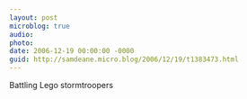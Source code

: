 ```yaml
---
layout: post
microblog: true
audio: 
photo: 
date: 2006-12-19 00:00:00 -0000
guid: http://samdeane.micro.blog/2006/12/19/t1383473.html
---
```

Battling Lego stormtroopers
